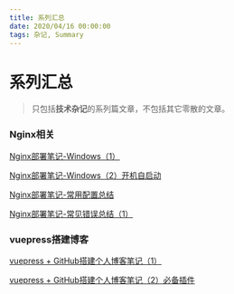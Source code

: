```yaml
---
title: 系列汇总
date: 2020/04/16 00:00:00
tags: 杂记, Summary
---
```


# 系列汇总

<ClientOnly>
  <display-bar :displayData="$frontmatter"></display-bar>
</ClientOnly>

> 只包括**技术杂记**的系列篇文章，不包括其它零散的文章。

### Nginx相关

<a href="/blog/others/devtool/nginx-deploy-record" target="_blank">Nginx部署笔记-Windows（1）</a>

<a href="/blog/others/devtool/nginx-start" target="_blank">Nginx部署笔记-Windows（2）开机自启动</a>

<a href="/blog/others/devtool/nginx-deploy-summary" target="_blank">Nginx部署笔记-常用配置总结</a> 

<a href="/blog/others/devtool/nginx-error-summary-1" target="_blank">Nginx部署笔记-常见错误总结（1）</a>

### vuepress搭建博客

<a href="/blog/others/aboutblog/vuepress-build-blog" target="_blank">vuepress + GitHub搭建个人博客笔记（1）</a>

<a href="/blog/others/aboutblog/vuepress-plugin" target="_blank">vuepress + GitHub搭建个人博客笔记（2）必备插件</a>

